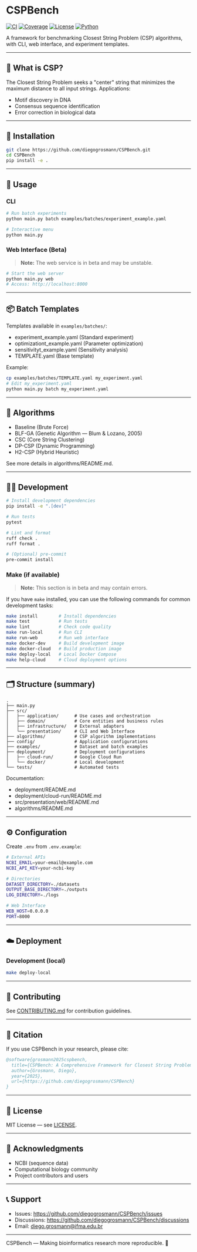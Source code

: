 # CSPBench

[![CI](https://github.com/diegogrosmann/CSPBench/workflows/CI/badge.svg)](https://github.com/diegogrosmann/CSPBench/actions)
[![Coverage](https://codecov.io/gh/diegogrosmann/CSPBench/branch/main/graph/badge.svg)](https://codecov.io/gh/diegogrosmann/CSPBench)
[![License](https://img.shields.io/badge/License-MIT-blue.svg)](LICENSE)
[![Python](https://img.shields.io/badge/python-3.8+-blue.svg)](https://www.python.org/downloads/)

A framework for benchmarking Closest String Problem (CSP) algorithms, with CLI, web interface, and experiment templates.

---

## 🔎 What is CSP?

The Closest String Problem seeks a "center" string that minimizes the maximum distance to all input strings. Applications:
- Motif discovery in DNA
- Consensus sequence identification
- Error correction in biological data

---

## 🚀 Installation

```bash
git clone https://github.com/diegogrosmann/CSPBench.git
cd CSPBench
pip install -e .
```

---

## 🧭 Usage

### CLI
```bash
# Run batch experiments
python main.py batch examples/batches/experiment_example.yaml

# Interactive menu
python main.py
```

### Web Interface (Beta)
> **Note:** The web service is in beta and may be unstable.

```bash
# Start the web server
python main.py web
# Access: http://localhost:8000
```

---

## 📦 Batch Templates

Templates available in `examples/batches/`:
- experiment_example.yaml    (Standard experiment)
- optimizationt_example.yaml (Parameter optimization)
- sensitivityt_example.yaml  (Sensitivity analysis)
- TEMPLATE.yaml              (Base template)

Example:
```bash
cp examples/batches/TEMPLATE.yaml my_experiment.yaml
# Edit my_experiment.yaml
python main.py batch my_experiment.yaml
```

---

## 🧠 Algorithms

- Baseline (Brute Force)
- BLF-GA (Genetic Algorithm — Blum & Lozano, 2005)
- CSC (Core String Clustering)
- DP-CSP (Dynamic Programming)
- H2-CSP (Hybrid Heuristic)

See more details in algorithms/README.md.

---

## 🧑‍💻 Development

```bash
# Install development dependencies
pip install -e ".[dev]"

# Run tests
pytest

# Lint and format
ruff check .
ruff format .

# (Optional) pre-commit
pre-commit install
```

### Make (if available)
> **Note:** This section is in beta and may contain errors.

If you have `make` installed, you can use the following commands for common development tasks:
```bash
make install        # Install dependencies
make test           # Run tests
make lint           # Check code quality
make run-local      # Run CLI
make run-web        # Run web interface
make docker-dev     # Build development image
make docker-cloud   # Build production image
make deploy-local   # Local Docker Compose
make help-cloud     # Cloud deployment options
```

---

## 🗂️ Structure (summary)

```
.
├── main.py
├── src/
│   ├── application/      # Use cases and orchestration
│   ├── domain/           # Core entities and business rules
│   ├── infrastructure/   # External adapters
│   └── presentation/     # CLI and Web Interface
├── algorithms/           # CSP algorithm implementations
├── config/               # Application configurations
├── examples/             # Dataset and batch examples
├── deployment/           # Deployment configurations
│   ├── cloud-run/        # Google Cloud Run
│   └── docker/           # Local development
└── tests/                # Automated tests
```

Documentation:
- deployment/README.md
- deployment/cloud-run/README.md
- src/presentation/web/README.md
- algorithms/README.md

---

## ⚙️ Configuration

Create `.env` from `.env.example`:
```bash
# External APIs
NCBI_EMAIL=your-email@example.com
NCBI_API_KEY=your-ncbi-key

# Directories
DATASET_DIRECTORY=./datasets
OUTPUT_BASE_DIRECTORY=./outputs
LOG_DIRECTORY=./logs

# Web Interface
WEB_HOST=0.0.0.0
PORT=8000
```

---

## ☁️ Deployment

### Development (local)
```bash
make deploy-local
```
---

## 🤝 Contributing

See [CONTRIBUTING.md](CONTRIBUTING.md) for contribution guidelines.

---

## 📝 Citation

If you use CSPBench in your research, please cite:
```bibtex
@software{grosmann2025cspbench,
  title={CSPBench: A Comprehensive Framework for Closest String Problem Benchmarking},
  author={Grosmann, Diego},
  year={2025},
  url={https://github.com/diegogrosmann/CSPBench}
}
```

---

## 📜 License

MIT License — see [LICENSE](LICENSE).

---

## 🙏 Acknowledgments

- NCBI (sequence data)
- Computational biology community
- Project contributors and users

---

## 📞 Support

- Issues: https://github.com/diegogrosmann/CSPBench/issues
- Discussions: https://github.com/diegogrosmann/CSPBench/discussions
- Email: diego.grosmann@ifma.edu.br

---

CSPBench — Making bioinformatics research more reproducible. 🧬
